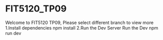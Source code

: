 # FIT5120_TP09

Welcome to FIT5120 TP09, Please select different branch to view more
1.Install dependencies
npm install
2.Run the Dev Server
Run the Dev
npm run dev

